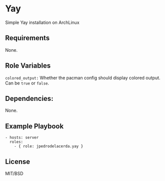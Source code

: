 # Yay
Simple Yay installation on ArchLinux

## Requirements
None.

## Role Variables
`colored_output:` Whether the pacman config should display colored output. Can be `true` or `false`.

## Dependencies:
None.

## Example Playbook
```
- hosts: server
  roles:
    - { role: jpedrodelacerda.yay }
```

## License
MIT/BSD
